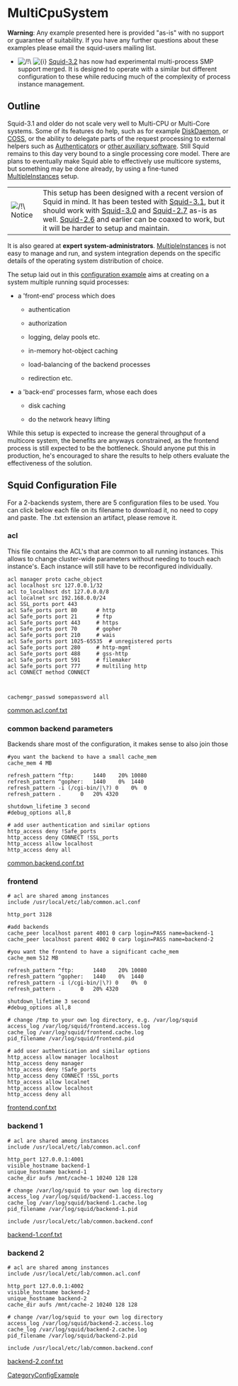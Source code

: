 # MultiCpuSystem

**Warning**: Any example presented here is provided "as-is" with no
support or guarantee of suitability. If you have any further questions
about these examples please email the squid-users mailing list.

  - ![/\!\\](https://wiki.squid-cache.org/wiki/squidtheme/img/alert.png)
    ![{i}](https://wiki.squid-cache.org/wiki/squidtheme/img/icon-info.png)
    [Squid-3.2](https://wiki.squid-cache.org/action/show/ConfigExamples/MultiCpuSystem/Squid-3.2#)
    has now had experimental multi-process SMP support merged. It is
    designed to operate with a similar but different configuration to
    these while reducing much of the complexity of process instance
    management.

## Outline

Squid-3.1 and older do not scale very well to Multi-CPU or Multi-Core
systems. Some of its features do help, such as for example
[DiskDaemon](https://wiki.squid-cache.org/action/show/ConfigExamples/MultiCpuSystem/Features/DiskDaemon#),
or
[COSS](https://wiki.squid-cache.org/action/show/ConfigExamples/MultiCpuSystem/Features/CyclicObjectStorageSystem#),
or the ability to delegate parts of the request processing to external
helpers such as
[Authenticators](https://wiki.squid-cache.org/action/show/ConfigExamples/MultiCpuSystem/SquidFaq/ProxyAuthentication#)
or [other auxiliary
software](https://wiki.squid-cache.org/action/show/ConfigExamples/MultiCpuSystem/SquidFaq/RelatedSoftware#).
Still Squid remains to this day very bound to a single processing core
model. There are plans to eventually make Squid able to effectively use
multicore systems, but something may be done already, by using a
fine-tuned
[MultipleInstances](https://wiki.squid-cache.org/action/show/ConfigExamples/MultiCpuSystem/MultipleInstances#)
setup.

|                                                                             |                                                                                                                                                                                                                                                                                                                                                                                                                                                                                                                                                                                                                      |
| --------------------------------------------------------------------------- | -------------------------------------------------------------------------------------------------------------------------------------------------------------------------------------------------------------------------------------------------------------------------------------------------------------------------------------------------------------------------------------------------------------------------------------------------------------------------------------------------------------------------------------------------------------------------------------------------------------------- |
| ![/\!\\](https://wiki.squid-cache.org/wiki/squidtheme/img/alert.png) Notice | This setup has been designed with a recent version of Squid in mind. It has been tested with [Squid-3.1](https://wiki.squid-cache.org/action/show/ConfigExamples/MultiCpuSystem/Squid-3.1#), but it should work with [Squid-3.0](https://wiki.squid-cache.org/action/show/ConfigExamples/MultiCpuSystem/Squid-3.0#) and [Squid-2.7](https://wiki.squid-cache.org/action/show/ConfigExamples/MultiCpuSystem/Squid-2.7#) as-is as well. [Squid-2.6](https://wiki.squid-cache.org/action/show/ConfigExamples/MultiCpuSystem/Squid-2.6#) and earlier can be coaxed to work, but it will be harder to setup and maintain. |

It is also geared at **expert system-administrators**.
[MultipleInstances](https://wiki.squid-cache.org/action/show/ConfigExamples/MultiCpuSystem/MultipleInstances#)
is not easy to manage and run, and system integration depends on the
specific details of the operating system distribution of choice.

The setup laid out in this [configuration
example](https://wiki.squid-cache.org/action/show/ConfigExamples/MultiCpuSystem/ConfigExamples#)
aims at creating on a system multiple running squid processes:

  - a 'front-end' process which does
    
      - authentication
    
      - authorization
    
      - logging, delay pools etc.
    
      - in-memory hot-object caching
    
      - load-balancing of the backend processes
    
      - redirection etc.

  - a 'back-end' processes farm, whose each does
    
      - disk caching
    
      - do the network heavy lifting

While this setup is expected to increase the general throughput of a
multicore system, the benefits are anyways constrained, as the frontend
process is still expected to be the bottleneck. Should anyone put this
in production, he's encouraged to share the results to help others
evaluate the effectiveness of the solution.

## Squid Configuration File

For a 2-backends system, there are 5 configuration files to be used. You
can click below each file on its filename to download it, no need to
copy and paste. The .txt extension an artifact, please remove it.

### acl

This file contains the ACL's that are common to all running instances.
This allows to change cluster-wide parameters without needing to touch
each instance's. Each instance will still have to be reconfigured
individually.

``` highlight
acl manager proto cache_object
acl localhost src 127.0.0.1/32
acl to_localhost dst 127.0.0.0/8
acl localnet src 192.168.0.0/24
acl SSL_ports port 443
acl Safe_ports port 80      # http
acl Safe_ports port 21      # ftp
acl Safe_ports port 443     # https
acl Safe_ports port 70      # gopher
acl Safe_ports port 210     # wais
acl Safe_ports port 1025-65535  # unregistered ports
acl Safe_ports port 280     # http-mgmt
acl Safe_ports port 488     # gss-http
acl Safe_ports port 591     # filemaker
acl Safe_ports port 777     # multiling http
acl CONNECT method CONNECT



cachemgr_passwd somepassword all
```

[common.acl.conf.txt](https://wiki.squid-cache.org/action/show/ConfigExamples/MultiCpuSystem/ConfigExamples/MultiCpuSystem?action=AttachFile&do=get&target=common.acl.conf.txt)

### common backend parameters

Backends share most of the configuration, it makes sense to also join
those

``` highlight
#you want the backend to have a small cache_mem
cache_mem 4 MB

refresh_pattern ^ftp:      1440    20% 10080
refresh_pattern ^gopher:   1440    0%  1440
refresh_pattern -i (/cgi-bin/|\?) 0    0%  0
refresh_pattern .      0   20% 4320

shutdown_lifetime 3 second
#debug_options all,8

# add user authentication and similar options
http_access deny !Safe_ports
http_access deny CONNECT !SSL_ports
http_access allow localhost
http_access deny all
```

[common.backend.conf.txt](https://wiki.squid-cache.org/action/show/ConfigExamples/MultiCpuSystem/ConfigExamples/MultiCpuSystem?action=AttachFile&do=get&target=common.backend.conf.txt)

### frontend

``` highlight
# acl are shared among instances
include /usr/local/etc/lab/common.acl.conf

http_port 3128

#add backends
cache_peer localhost parent 4001 0 carp login=PASS name=backend-1
cache_peer localhost parent 4002 0 carp login=PASS name=backend-2

#you want the frontend to have a significant cache_mem
cache_mem 512 MB

refresh_pattern ^ftp:      1440    20% 10080
refresh_pattern ^gopher:   1440    0%  1440
refresh_pattern -i (/cgi-bin/|\?) 0    0%  0
refresh_pattern .      0   20% 4320

shutdown_lifetime 3 second
#debug_options all,8

# change /tmp to your own log directory, e.g. /var/log/squid
access_log /var/log/squid/frontend.access.log
cache_log /var/log/squid/frontend.cache.log
pid_filename /var/log/squid/frontend.pid

# add user authentication and similar options
http_access allow manager localhost
http_access deny manager
http_access deny !Safe_ports
http_access deny CONNECT !SSL_ports
http_access allow localnet
http_access allow localhost
http_access deny all
```

[frontend.conf.txt](https://wiki.squid-cache.org/action/show/ConfigExamples/MultiCpuSystem/ConfigExamples/MultiCpuSystem?action=AttachFile&do=get&target=frontend.conf.txt)

### backend 1

``` highlight
# acl are shared among instances
include /usr/local/etc/lab/common.acl.conf

http_port 127.0.0.1:4001
visible_hostname backend-1
unique_hostname backend-1
cache_dir aufs /mnt/cache-1 10240 128 128

# change /var/log/squid to your own log directory
access_log /var/log/squid/backend-1.access.log
cache_log /var/log/squid/backend-1.cache.log
pid_filename /var/log/squid/backend-1.pid

include /usr/local/etc/lab/common.backend.conf
```

[backend-1.conf.txt](https://wiki.squid-cache.org/action/show/ConfigExamples/MultiCpuSystem/ConfigExamples/MultiCpuSystem?action=AttachFile&do=get&target=backend-1.conf.txt)

### backend 2

``` highlight
# acl are shared among instances
include /usr/local/etc/lab/common.acl.conf

http_port 127.0.0.1:4002
visible_hostname backend-2
unique_hostname backend-2
cache_dir aufs /mnt/cache-2 10240 128 128

# change /var/log/squid to your own log directory
access_log /var/log/squid/backend-2.access.log
cache_log /var/log/squid/backend-2.cache.log
pid_filename /var/log/squid/backend-2.pid

include /usr/local/etc/lab/common.backend.conf
```

[backend-2.conf.txt](https://wiki.squid-cache.org/action/show/ConfigExamples/MultiCpuSystem/ConfigExamples/MultiCpuSystem?action=AttachFile&do=get&target=backend-2.conf.txt)

[CategoryConfigExample](https://wiki.squid-cache.org/action/show/ConfigExamples/MultiCpuSystem/CategoryConfigExample#)
